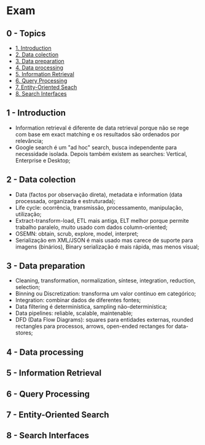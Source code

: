 # Exam

## 0 - Topics

- [1. Introduction](#1---introduction)
- [2. Data colection](#2---data-colection)
- [3. Data preparation](#3---data-preparation)
- [4. Data processing](#4---data-processing)
- [5. Information Retrieval](#5---information-retrieval)
- [6. Query Processing](#6---query-processing)
- [7. Entity-Oriented Seach](#7---entity-oriented-search)
- [8. Search Interfaces](#8---search-interfaces)

## 1 - Introduction

- Information retrieval é diferente de data retrieval porque não se rege com base em exact matching e os resultados são ordenados por relevância;
- Google search é um "ad hoc" search, busca independente para necessidade isolada. Depois também existem as searches: Vertical, Enterprise e Desktop;

## 2 - Data colection

- Data (factos por observação direta), metadata e information (data processada, organizada e estruturada);
- Life cycle: ocorrência, transmissão, processamento, manipulação, utilização;
- Extract-transform-load, ETL mais antiga, ELT melhor porque permite trabalho paralelo, muito usado com dados column-oriented;
- OSEMN: obtain, scrub, explore, model, interpret;
- Serialização em XML/JSON é mais usado mas carece de suporte para imagens (binários), Binary serialização é mais rápida, mas menos visual;

## 3 - Data preparation

- Cleaning, transformation, normalization, síntese, integration, reduction, selection;
- Binning ou Discretization: transforma um valor contínuo em categórico;
- Integration: combinar dados de diferentes fontes;
- Data filtering é determinística, sampling não-determinística;
- Data pipelines: reliable, scalable, maintenable;
- DFD (Data Flow Diagrams): squares para entidades externas, rounded rectangles para processos, arrows, open-ended rectanges for data-stores;

## 4 - Data processing



## 5 - Information Retrieval



## 6 - Query Processing



## 7 - Entity-Oriented Search



## 8 - Search Interfaces

